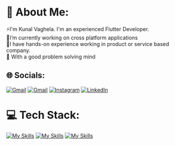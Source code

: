 # :dizzy: About Me:
:zap:I'm Kunal Vaghela. I'm an experienced Flutter Developer.<br> :telescope:I’m currently working on cross platform applications<br>:dancers:I have hands-on experience working in product or service based company.<br>:seedling: With a good problem solving mind
## :globe_with_meridians: Socials:
[![Gmail](https://img.shields.io/badge/Gmail-red?logo=Gmail&logoColor=white)](mailto:kunalvagh45@gmail.com)
[![Gmail](https://img.shields.io/badge/Gmail-red?logo=Gmail&logoColor=white)]([kunalvagh45@gmail.com](https://mail.google.com/mail/?fs=1&su=Nice%20gmail%20lib&to=kunalvagh45%40gmail.com&view=cm))
 [![Instagram](https://img.shields.io/badge/Instagram-%23E4405F.svg?logo=Instagram&logoColor=white)](https://instagram.com/kunal_vagh_645) [![LinkedIn](https://img.shields.io/badge/LinkedIn-%230077B5.svg?logo=linkedin&logoColor=white)](www.linkedin.com/in/kunal-vagh)
# :computer: Tech Stack:
[![My Skills](https://skillicons.dev/icons?i=flutter,dart,androidstudio,vscode,firebase&theme=dark)](https://skillicons.dev)    [![My Skills](https://skillicons.dev/icons?i=html,css,js,bootstrap,git,github&theme=dark)](https://skillicons.dev)    [![My Skills](https://skillicons.dev/icons?i=figma,ps,ai&theme=dark)](https://skillicons.dev)
